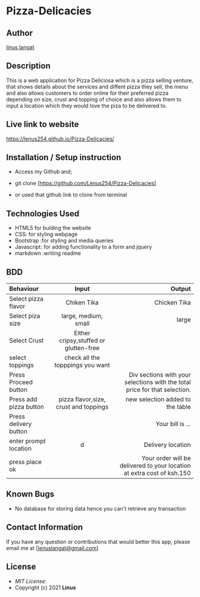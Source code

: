 # Pizza-Delicacies
## Author

[linus langat](https://github.com/Lenus254/Pizza-Delicacies)


## Description

This is a web application for Pizza Deliciosa which is a pizza selling venture, that shows details about the services and diffent pizza they sell, the menu and also allows customers to order online for their preferred pizza depending on size, crust and topping of choice and also allows them to input a location which they would love the piza to be delivered to. 



## Live link to website
https://lenus254.github.io/Pizza-Delicacies/


## Installation / Setup instruction
* Access my Github and;

* git clone [https://github.com/Lenus254/Pizza-Delicacies]

* or used that github link to clone from terminal

## Technologies Used

* HTML5 for bulding the website
* CSS: for styling webpage
* Bootstrap :for styling and media queries
* Javascript: for adding functionality to a form and jquery
* markdown :writing readme


## BDD
| Behaviour      | Input        | Output       |
| :------------- | :----------: | -----------: |
|  Select pizza flavor  |   Chiken Tika |   Chicken Tika   |
| Select piza size  | large, medium, small |  large  |
| Select Crust   |  Either cripsy,stuffed or glutten-free  |     |
| select toppings  |  check all the topppings you want     |     |
| Press Proceed button |     | Div sections with your selections with the total price for that selection.|
| Press add pizza button | pizza flavor,size, crust and toppings   | new selection added to the table|
| Press delivery button |     | Your bill is ...  |
| enter prompt location      | d|Delivery location
| press place ok| | Your order will be delivered to your location at extra cost of ksh.150|

## Known Bugs

* No database for storing data hence you can't retrieve any transaction

## Contact Information 

If you have any question or contributions that would better this app, please email me at [lenuslangat@gmail.com]

## License
* *MIT License:*
* Copyright (c) 2021 **Linus**